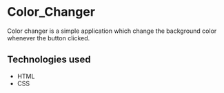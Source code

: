 # Color_Changer
Color changer is a simple application which change the background color whenever the button clicked.

## Technologies used
 - HTML
 - CSS
